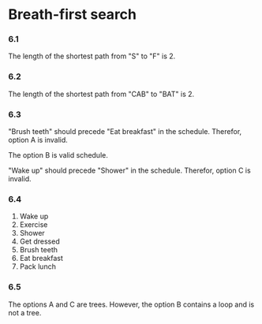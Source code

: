 # Breath-first search

### 6.1
The length of the shortest path from "S" to "F" is 2.

### 6.2
The length of the shortest path from "CAB" to "BAT" is 2.

### 6.3
"Brush teeth" should precede "Eat breakfast" in the schedule. Therefor, option A is invalid.

The option B is valid schedule.

"Wake up" should precede "Shower" in the schedule. Therefor, option C is invalid.

### 6.4
1. Wake up
2. Exercise
3. Shower
4. Get dressed
5. Brush teeth
6. Eat breakfast
7. Pack lunch

### 6.5
The options A and C are trees. However, the option B contains a loop and is not a tree.

